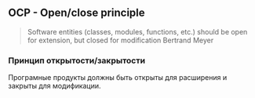 ## OCP - Open/close principle
> 	Software entities (classes, modules, functions, etc.) should be open for extension, but closed for modification
>   Bertrand Meyer	
### Принцип открытости/закрытости
Програмные продукты  должны быть открыты для расширения и закрыты для модификации.
